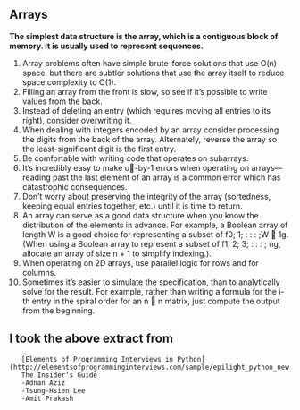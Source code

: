 ## Arrays

**The simplest data structure is the array, which is a contiguous block of memory. It is usually used to represent sequences.**

1. Array problems often have simple brute-force solutions that use O(n) space, but there are subtler solutions that use the array itself to reduce space complexity to O(1).
2. Filling an array from the front is slow, so see if it’s possible to write values from the back.
3. Instead of deleting an entry (which requires moving all entries to its right), consider overwriting it.
4. When dealing with integers encoded by an array consider processing the digits from the back of the array. Alternately, reverse the array so the least-significant digit is the first entry.
5. Be comfortable with writing code that operates on subarrays.
6. It’s incredibly easy to make o-by-1 errors when operating on arrays—reading past the last element of an array is a common error which has catastrophic consequences.
7. Don’t worry about preserving the integrity of the array (sortedness, keeping equal entries together, etc.) until it is time to return.
8. An array can serve as a good data structure when you know the distribution of the elements in advance. For example, a Boolean array of length W is a good choice for representing a subset of f0; 1; : : : ;W 􀀀 1g. (When using a Boolean array to represent a subset of f1; 2; 3; : : : ; ng, allocate an array of size n + 1 to simplify indexing.).
9. When operating on 2D arrays, use parallel logic for rows and for columns.
10. Sometimes it’s easier to simulate the specification, than to analytically solve for the result. For example, rather than writing a formula for the i-th entry in the spiral order for an n  n matrix, just compute the output from the beginning.

## I took the above extract from
```
   [Elements of Programming Interviews in Python](http://elementsofprogramminginterviews.com/sample/epilight_python_new.pdf)
   The Insider's Guide
   -Adnan Aziz
   -Tsung-Hsien Lee
   -Amit Prakash
```